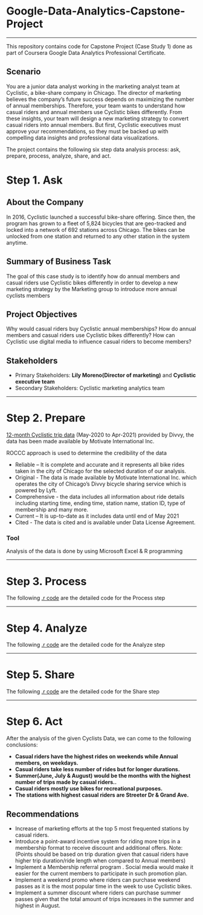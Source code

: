 # Google-Data-Analytics-Capstone-Project
  - - - -
  This repository contains code for Capstone Project (Case Study 1) done as part of Coursera Google Data Analytics Professional Certificate.

## Scenario
  You are a junior data analyst working in the marketing analyst team at Cyclistic, a bike-share company in Chicago. The director of marketing believes the company’s future success depends on maximizing the number of annual memberships. Therefore, your team wants to understand how casual riders and annual members use Cyclistic bikes differently. From these insights, your team will design a new marketing strategy to convert casual riders into annual members. But first, Cyclistic executives must approve your recommendations, so they must be backed up with compelling data insights and professional data visualizations.

  The project contains the following six step data analysis process: ask, prepare, process, analyze, share, and act.

# Step 1. Ask

## About the Company
In 2016, Cyclistic launched a successful bike-share offering. Since then, the program has grown to a fleet of 5,824 bicycles that are geo-tracked and locked into a network of 692 stations across Chicago. The bikes can be unlocked from one station and returned to any other station in the system anytime.



## Summary of Business Task
The goal of this case study is to identify how do annual members and casual riders use Cyclistic bikes differently in order to develop a new marketing strategy by the Marketing group to introduce more annual cyclists members 

## Project Objectives
Why would casual riders buy Cyclistic annual memberships?
How do annual members and casual riders use Cyclistic bikes differently?
How can Cyclistic use digital media to influence casual riders to become members?

## Stakeholders

 * Primary Stakeholders: **Lily Moreno(Director of marketing)** and **Cyclistic executive team**
 * Secondary Stakeholders: Cyclistic marketing analytics team
  - - - -
# Step 2. Prepare
 
[12-month Cyclistic trip data](https://divvy-tripdata.s3.amazonaws.com/index.html) (May-2020 to Apr-2021) provided by Divvy, the data has been made available by Motivate International Inc.

ROCCC approach is used to determine the credibility of the data

* Reliable – It is complete and accurate and it represents all bike rides taken in the city of Chicago for the selected duration of our analysis.
* Original - The data is made available by Motivate International Inc. which operates the city of Chicago’s Divvy bicycle sharing service which is powered by Lyft.
* Comprehensive - the data includes all information about ride details including starting time, ending time, station name, station ID, type of membership and many more.
* Current – It is up-to-date as it includes data until end of May 2021
* Cited - The data is cited and is available under Data License Agreement.

### Tool
Analysis of the data is done by using Microsoft Excel & R programming
  - - - -
# Step 3. Process
The following [.r code](https://github.com/KadambiKashyap/Google-Data-Analytics-Capstone-Project/blob/main/Divvy_cyclicts.R) are the detailed code for the Process step
  - - - -
# Step 4. Analyze
The following [.r code](https://github.com/KadambiKashyap/Google-Data-Analytics-Capstone-Project/blob/main/Divvy_cyclicts.R) are the detailed code for the Analyze step
 - - - -
# Step 5. Share
The following [.r code](https://github.com/KadambiKashyap/Google-Data-Analytics-Capstone-Project/blob/main/Divvy_cyclicts.R) are the detailed code for the Share step
  - - - -
# Step 6. Act
After the analysis of the given Cyclists Data, we can come to the following conclusions:

- **Casual riders have the highest rides on weekends while Annual members, on weekdays.**
- **Casual riders take less number of rides but for longer durations.**
- **Summer(June, July & August) would be the months with the highest number of trips made by casual riders..**
- **Casual riders mostly use bikes for recreational purposes.**
- **The stations with highest casual riders are Streeter Dr & Grand Ave.**


## Recommendations

* Increase of marketing efforts at the top 5 most frequented stations by casual riders.
* Introduce a point-award incentive system for riding more trips in a membership format to receive discount and additional offers. Note:(Points should be based on trip duration given that casual riders have higher trip duration/ride length when compared to Annual members)
* Implement a Membership referral program . Social media would make it easier for the current members to participate in such promotion plan.
* Implement a weekend promo where riders can purchase weekend passes as it is the most popular time in the week to use Cyclistic bikes.
* Implement a summer discount where riders can purchase summer passes given that the total amount of trips increases in the summer and highest in August.

